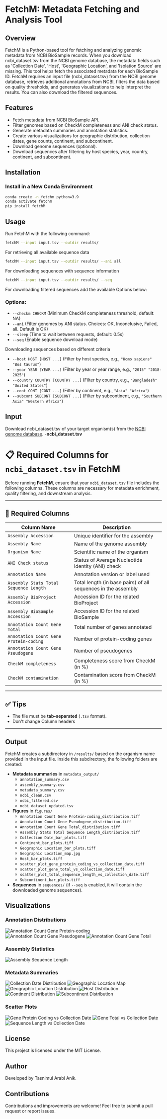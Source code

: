 # FetchM: Metadata Fetching and Analysis Tool

## Overview
FetchM is a Python-based tool for fetching and analyzing genomic metadata from NCBI BioSample records. When you download ncbi_dataset.tsv from the NCBI genome database, the metadata fields such as 'Collection Date', 'Host', 'Geographic Location', and 'Isolation Source' are missing. This tool helps fetch the associated metadata for each BioSample ID. FetchM requires an input file (ncbi_dataset.tsv) from the NCBI genome database, retrieves additional annotations from NCBI, filters the data based on quality thresholds, and generates visualizations to help interpret the results. You can also download the filtered sequences. 

## Features
- Fetch metadata from NCBI BioSample API.
- Filter genomes based on CheckM completeness and ANI check status.
- Generate metadata summaries and annotation statistics.
- Create various visualizations for geographic distribution, collection dates, gene counts, continent, and subcontinent.
- Download genome sequences (optional).
- Download sequences after filtering by host species, year, country, continent, and subcontinent.

## Installation
### Install in a New Conda Environment 
```bash
conda create -n fetchm python=3.9
conda activate fetchm
pip install fetchM
```

## Usage
Run FetchM with the following command:
```bash
fetchM --input input.tsv --outdir results/
```
For retrieving all available sequence data
```bash
fetchM --input input.tsv --outdir results/ --ani all
```
For downloading sequences with sequence information
```bash
fetchM --input input.tsv --outdir results/ --seq
```
For downloading filtered sequences add the available Options below:

### Options:
- `--checkm CHECKM` (Minimum CheckM completeness threshold, default: NA)
- `--ani` (Filter genomes by ANI status. Choices: OK, Inconclusive, Failed, all. Default is OK)
- `--sleep` (Time to wait between requests, default: 0.5s)
- `--seq` (Enable sequence download mode)

Downloading sequences based on different criteria
- `--host HOST [HOST ...]` (Filter by host species, e.g., `"Homo sapiens" "Bos taurus"`)
- `--year YEAR [YEAR ...]` (Filter by year or year range, e.g., `"2015" "2018-2025"`)
- `--country COUNTRY [COUNTRY ...]` (Filter by country, e.g., `"Bangladesh" "United States"`)
- `--cont CONT [CONT ...]` (Filter by continent, e.g., `"Asia" "Africa"`)
- `--subcont SUBCONT [SUBCONT ...]` (Filter by subcontinent, e.g., `"Southern Asia" "Western Africa"`)

## Input
Download ncbi_dataset.tsv of your target organism(s) from the [NCBI genome database](https://www.ncbi.nlm.nih.gov/datasets/genome/).
-**ncbi_dataset.tsv**

# 📋 Required Columns for `ncbi_dataset.tsv` in FetchM

Before running **FetchM**, ensure that your `ncbi_dataset.tsv` file includes the following columns. These columns are necessary for metadata enrichment, quality filtering, and downstream analysis.

---

## 🧬 Required Columns

| Column Name                                | Description |
|--------------------------------------------|-------------|
| `Assembly Accession`                       | Unique identifier for the assembly |
| `Assembly Name`                            | Name of the genome assembly |
| `Organism Name`                            | Scientific name of the organism |
| `ANI Check status`                         | Status of Average Nucleotide Identity (ANI) check |
| `Annotation Name`                          | Annotation version or label used |
| `Assembly Stats Total Sequence Length`     | Total length (in base pairs) of all sequences in the assembly |
| `Assembly BioProject Accession`            | Accession ID for the related BioProject |
| `Assembly BioSample Accession`             | Accession ID for the related BioSample |
| `Annotation Count Gene Total`              | Total number of genes annotated |
| `Annotation Count Gene Protein-coding`     | Number of protein-coding genes |
| `Annotation Count Gene Pseudogene`         | Number of pseudogenes |
| `CheckM completeness`                      | Completeness score from CheckM (in %) |
| `CheckM contamination`                     | Contamination score from CheckM (in %) |

---

## ✅ Tips

- The file must be **tab-separated** (`.tsv` format).
- Don't change Column headers 
---

## Output
FetchM creates a subdirectory in `/results/` based on the organism name provided in the input file. Inside this subdirectory, the following folders are created:
- **Metadata summaries** in `metadata_output/`
  - `annotation_summary.csv`
  - `assembly_summary.csv`
  - `metadata_summary.csv`
  - `ncbi_clean.csv`
  - `ncbi_filtered.csv`
  - `ncbi_dataset_updated.tsv`
- **Figures** in `figures/`
  - `Annotation Count Gene Protein-coding_distribution.tiff`
  - `Annotation Count Gene Pseudogene_distribution.tiff`
  - `Annotation Count Gene Total_distribution.tiff`
  - `Assembly Stats Total Sequence Length_distribution.tiff`
  - `Collection Date_bar_plots.tiff`
  - `Continent_bar_plots.tiff`
  - `Geographic Location_bar_plots.tiff`
  - `Geographic Location_map.jpg`
  - `Host_bar_plots.tiff`
  - `scatter_plot_gene_protein_coding_vs_collection_date.tiff`
  - `scatter_plot_gene_total_vs_collection_date.tiff`
  - `scatter_plot_total_sequence_length_vs_collection_date.tiff`
  - `Subcontinent_bar_plots.tiff`
- **Sequences** in `sequences/` (if `--seq` is enabled, it will contain the downloaded genome sequences).


## Visualizations
### Annotation Distributions
![Annotation Count Gene Protein-coding](figures/Annotation%20Count%20Gene%20Protein-coding_distribution.png)
![Annotation Count Gene Pseudogene](figures/Annotation%20Count%20Gene%20Pseudogene_distribution.png)
![Annotation Count Gene Total](figures/Annotation%20Count%20Gene%20Total_distribution.png)

### Assembly Statistics
![Assembly Sequence Length](figures/Assembly%20Stats%20Total%20Sequence%20Length_distribution.png)

### Metadata Summaries
![Collection Date Distribution](figures/Collection%20Date_bar_plots.png)
![Geographic Location Map](figures/Geographic%20Location_map.jpg)
![Geographic Location Distribution](figures/Geographic%20Location_bar_plots.png)
![Host Distribution](figures/Host_bar_plots.png)
![Continent Distribution](figures/Continent_bar_plots.png)
![Subcontinent Distribution](figures/Subcontinent_bar_plots.png)

### Scatter Plots
![Gene Protein Coding vs Collection Date](figures/scatter_plot_gene_protein_coding_vs_collection_date.png)
![Gene Total vs Collection Date](figures/scatter_plot_gene_total_vs_collection_date.png)
![Sequence Length vs Collection Date](figures/scatter_plot_Sequence_Length_vs_collection_date.png)

## License
This project is licensed under the MIT License.

## Author
Developed by Tasnimul Arabi Anik.

## Contributions
Contributions and improvements are welcome! Feel free to submit a pull request or report issues.

